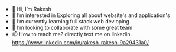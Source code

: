 - 👋 Hi, I’m Rakesh
- 👀 I’m interested in Exploring all about website's and application's
- 🌱 I’m currently learning full stack web devloping
- 💞️ I’m looking to collaborate with some great team
- 📫 How to reach me? directly text me on linkedin. https://www.linkedin.com/in/rakesh-rakesh-9a29431a0/
 
<!---
Rakesh270799/Rakesh270799 is a ✨ special ✨ repository because its `README.md` (this file) appears on your GitHub profile.
You can click the Preview link to take a look at your changes.
--->
